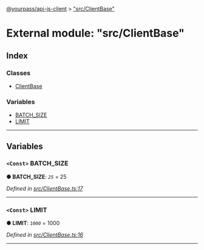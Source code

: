 [@yourpass/api-js-client](../README.md) > ["src/ClientBase"](../modules/_src_clientbase_.md)

# External module: "src/ClientBase"

## Index

### Classes

* [ClientBase](../classes/_src_clientbase_.clientbase.md)

### Variables

* [BATCH_SIZE](_src_clientbase_.md#batch_size)
* [LIMIT](_src_clientbase_.md#limit)

---

## Variables

<a id="batch_size"></a>

### `<Const>` BATCH_SIZE

**● BATCH_SIZE**: *`25`* = 25

*Defined in [src/ClientBase.ts:17](https://github.com/yourpass/yourpass-api-js-client/blob/3ba43c5/src/ClientBase.ts#L17)*

___
<a id="limit"></a>

### `<Const>` LIMIT

**● LIMIT**: *`1000`* = 1000

*Defined in [src/ClientBase.ts:16](https://github.com/yourpass/yourpass-api-js-client/blob/3ba43c5/src/ClientBase.ts#L16)*

___

